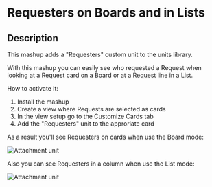 # Requesters on Boards and in Lists

## Description

This mashup adds a "Requesters" custom unit to the units library.

With this mashup you can easily see who requested a Request when looking at a Request card on a Board or at a Request line in a List.

How to activate it:

1. Install the mashup
2. Create a view where Requests are selected as cards
3. In the view setup go to the Customize Cards tab
4. Add the "Requesters" unit to the approriate card

As a result you'll see Requesters on cards when use the Board mode:

![Attachment unit](https://github.com/TargetProcess/TP3MashupLibrary/raw/master/Requesters%20on%20Cards%20and%20in%20Lists/requesters_in_lists.png?raw=true)

Also you can see Requesters in a column when use the List mode:

![Attachment unit](https://github.com/TargetProcess/TP3MashupLibrary/raw/master/Requesters%20on%20Cards%20and%20in%20Lists/requesters_on_cards.png?raw=true)

